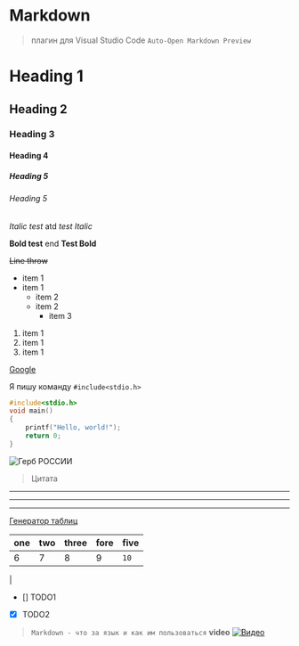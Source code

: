 # Markdown
<!-- Плагин для просмотров в Visual Studio Code -->
> плагин для Visual Studio Code
 `Auto-Open Markdown Preview`
 <!-- Заголовки -->
# Heading 1
## Heading 2
### Heading 3
#### Heading 4
##### Heading 5
###### Heading 5

<!-- Выделение -->
_Italic test_ atd *test Italic*

__Bold test__ end **Test Bold**

~~Line throw~~

<!-- Списки -->
* item 1
* item 1
  * item 2
  * item 2
    * item 3
1. item 1
1. item 1
1. item 1

<!-- Ссылка -->
[Google](http://google.com)
<!-- Код -->
Я пишу команду `#include<stdio.h>`
```C
#include<stdio.h>
void main()
{
    printf("Hello, world!");
    return 0;
}
```
<!-- Картинки -->
![Герб РОССИИ](https://upload.wikimedia.org/wikipedia/commons/archive/2/29/20200505072218%21Coat_of_Arms_of_the_Russian_Federation_2.svg)

<!-- Цитаты -->

> Цитата
<!-- Горизонтальные линии -->

---
***
___

<!-- Таблицы -->
[Генератор таблиц](https://www.tablesgenerator.com/markdown_tables)

| one | two | three | fore | five |
|-----|-----|-------|------|------|
| 6   | 7   | 8     | 9    | `10` |
| 

<!-- Список дел -->
 * [] TODO1
 * [x] TODO2
 <!-- Youtube video-->
 <!-- [![text](ссылка на картинку)](ссылка на видео)-->
 >`Markdown - что за язык и как им пользоваться` **video**
 [![Видео](https://pngicon.ru/file/uploads/youtube-1-128x128.png)](https://www.youtube.com/watch?v=jPKi2Addbxw)
 